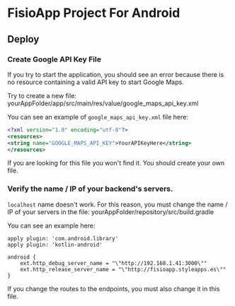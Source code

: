 # FisioApp Project For Android


## Deploy

### Create Google API Key File  

If you try to start the application, you should see an error because there is no resource containing a valid API key to start Google Maps.

Try to create a new file:
yourAppFolder/app/src/main/res/value/google_maps_api_key.xml

You can see an example of `google_maps_api_key.xml` file here:
```xml
<?xml version="1.0" encoding="utf-8"?>
<resources>
<string name="GOOGLE_MAPS_API_KEY">YourAPIKeyHere</string>
</resources>
```

If you are looking for this file you won't find it. You should create your own file.

### Verify the name / IP of your backend's servers.

`localhost` name doesn't work. For this reason, you must change the name / IP of your servers in the file:
yourAppFolder/repository/src/build.gradle

You can see an example here:
```
apply plugin: 'com.android.library'
apply plugin: 'kotlin-android'

android {
    ext.http_debug_server_name = "\"http://192.168.1.41:3000\""
    ext.http_release_server_name = "\"http://fisioapp.styleapps.es\""
}
```

If you change the routes to the endpoints, you must also change it in this file.

